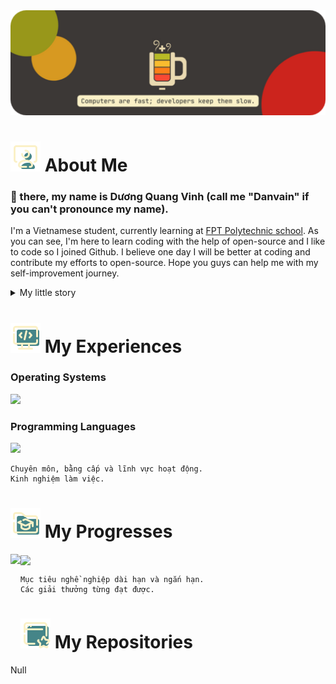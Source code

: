 <img src="pictures\Gruvbox_banner.png"/>

# <img src="pictures\icons8-workspace-48.png"/> About Me
### 👋 there, my name is Dương Quang Vinh (call me "Danvain" if you can't pronounce my name).
 I'm a Vietnamese student, currently learning at [FPT Polytechnic school](https://www.britishcouncil.vn/sites/default/files/btlh-day_2-parallel_workshop-triple_helix-vu_chi_thanh_en.pdf). As you can see, I'm here to learn coding with the help of open-source and I like to code so I joined Github. I believe one day I will be better at coding and contribute my efforts to open-source. Hope you guys can help me with my self-improvement journey.

<details>
  
  <summary> My little story </summary>
  
  ### Open-null
  Null
</details>
  
# <img src="pictures\icons8-programming-48.png"/> My Experiences
### Operating Systems  
<img src="https://img.shields.io/badge/Linux_Mint-87CF3E?style=for-the-badge&border_radius=9&logo=linux-mint&logoColor=white"/> 

### Programming Languages  
<img src="https://img.shields.io/badge/JavaScript-323330?style=for-the-badge&logo=javascript&logoColor=F7DF1E"/>

```
Chuyên môn, bằng cấp và lĩnh vực hoạt động.  
Kinh nghiệm làm việc.  
```

# <img src="pictures\icons8-education-folder-48.png"/> My Progresses
<img height=150 align="left" src="https://github-readme-stats.vercel.app/api?username=danvainvn&show_icons=true&theme=gruvbox&hide_border=true&border_radius=4.5&hide=commits,issues" />
<img height=150 align="center" src="https://github-readme-stats.vercel.app/api/top-langs?username=anuraghazra&theme=gruvbox&layout=compact&langs_count=6&hide_border=true&border_radius=4.5&card_width=320" />

```
Mục tiêu nghề nghiệp dài hạn và ngắn hạn.  
Các giải thưởng từng đạt được.  
```   

# <img src="pictures\icons8-favorite-window-48.png"/> My Repositories
Null



